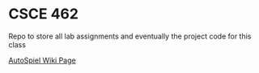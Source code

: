 # CSCE 462

Repo to store all lab assignments and eventually the project code for this class

[AutoSpiel Wiki Page](https://github.com/JonathanGWesterfield/CSCE462/wiki/Welcome! "AutoSpiel Wiki Page")
